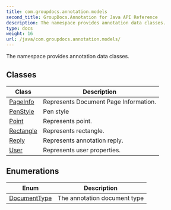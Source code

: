 ```yaml
---
title: com.groupdocs.annotation.models
second_title: GroupDocs.Annotation for Java API Reference
description: The namespace provides annotation data classes.
type: docs
weight: 16
url: /java/com.groupdocs.annotation.models/
---
```


The namespace provides annotation data classes.


## Classes

| Class | Description |
| --- | --- |
| [PageInfo](../com.groupdocs.annotation.models/pageinfo) | Represents Document Page Information. |
| [PenStyle](../com.groupdocs.annotation.models/penstyle) | Pen style |
| [Point](../com.groupdocs.annotation.models/point) | Represents point. |
| [Rectangle](../com.groupdocs.annotation.models/rectangle) | Represents rectangle. |
| [Reply](../com.groupdocs.annotation.models/reply) | Represents annotation reply. |
| [User](../com.groupdocs.annotation.models/user) | Represents user properties. |

## Enumerations

| Enum | Description |
| --- | --- |
| [DocumentType](../com.groupdocs.annotation.models/documenttype) | The annotation document type |
